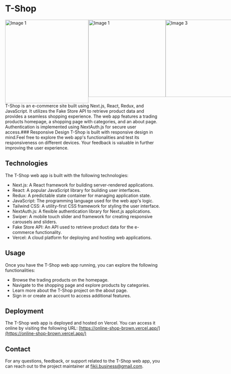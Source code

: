 # T-Shop

<div style="display:flex;">
  <img src="https://drive.google.com/uc?export=view&id=1kyi9H_o1W-NJTND147tZqcV5OaGbvvbR" width="270" alt="Image 1">
<img src="https://drive.google.com/uc?export=view&id=1LC0IZfSo8BKK5Nt_gBW_2h7TP7XfA1ra" width="250" alt="Image 1">
<img src="https://drive.google.com/uc?export=view&id=1NswyLCHGZhLko1weDyeOMaNj6dC13yfe" width="250" alt="Image 3">
<img src="https://drive.google.com/uc?export=view&id=1iW7V0XoyAv-9_JnfvffptJnVIX2qaRfN" width="250" alt="Image 4">
</div>
T-Shop is an e-commerce site built using Next.js, React, Redux, and JavaScript. It utilizes the Fake Store API to retrieve product data and provides a seamless shopping experience. The web app features a trading products homepage, a shopping page with categories, and an about page. Authentication is implemented using NextAuth.js for secure user access.### Responsive Design
T-Shop is built with responsive design in mind.Feel free to explore the web app's functionalities and test its responsiveness on different devices. Your feedback is valuable in further improving the user experience.


## Technologies
The T-Shop web app is built with the following technologies:
- Next.js: A React framework for building server-rendered applications.
- React: A popular JavaScript library for building user interfaces.
- Redux: A predictable state container for managing application state.
- JavaScript: The programming language used for the web app's logic.
- Tailwind CSS: A utility-first CSS framework for styling the user interface.
- NextAuth.js: A flexible authentication library for Next.js applications.
- Swiper: A mobile touch slider and framework for creating responsive carousels and sliders.
- Fake Store API: An API used to retrieve product data for the e-commerce functionality.
- Vercel: A cloud platform for deploying and hosting web applications.

## Usage
Once you have the T-Shop web app running, you can explore the following functionalities:
- Browse the trading products on the homepage.
- Navigate to the shopping page and explore products by categories.
- Learn more about the T-Shop project on the about page.
- Sign in or create an account to access additional features.

## Deployment
The T-Shop web app is deployed and hosted on Vercel. You can access it online by visiting the following URL:
[https://online-shop-brown.vercel.app/](https://online-shop-brown.vercel.app/)

## Contact
For any questions, feedback, or support related to the T-Shop web app, you can reach out to the project maintainer at fikii.business@gmail.com.
